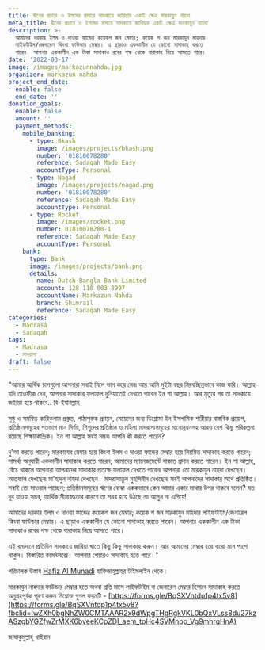 ```yaml
---
title: দ্বীনের প্রচারে ও ইলমের প্রসারে সাদকায়ে জারিয়ার একটি ক্ষেত্র মারকাযুন নাহদা
meta_title: দ্বীনের প্রচারে ও ইলমের প্রসারে সাদকায়ে জারিয়ার একটি ক্ষেত্র মারকাযুন নাহদা
description: >-
  আমাদের দরকার ইলম ও দাওয়া ফান্ডের কয়েকশ জন মেম্বার; কয়েক শ জন মারকাযুন মাহদার
  লাইফটাইম/জেনারেল কিংবা ফাউন্ডার মেম্বার। এ ছাড়াও এককালীন যে কোনো সাদাকাহ করতে
  পারেন। আপনার এককালীন এক টাকা সাদাকাও রবের পক্ষ থেকে বারাকাহ নিয়ে আসতে পারে।
date: '2022-03-17'
image: /images/markazunnahda.jpg
organizer: markazun-nahda
project_end_date:
  enable: false
  end_date: ''
donation_goals:
  enable: false
  amount: ''
  payment_methods:
    mobile_banking:
      - type: Bkash
        image: /images/projects/bkash.png
        number: '01810078280'
        reference: Sadaqah Made Easy
        accountType: Personal
      - type: Nagad
        image: /images/projects/nagad.png
        number: '01810078280'
        reference: Sadaqah Made Easy
        accountType: Personal
      - type: Rocket
        image: /images/rocket.png
        number: 01810078280-1
        reference: Sadaqah Made Easy
        accountType: Personal
    bank:
      type: Bank
      image: /images/projects/bank.png
      details:
        name: Dutch-Bangla Bank Limited
        account: 128 110 003 8907
        accountName: Markazun Nahda
        branch: Shimrail
        reference: Sadaqah Made Easy
categories:
  - Madrasa
  - Sadaqah
tags:
  - Madrasa
  - মাদরাসা
draft: false
---
```

"আমার আর্থিক চাপগুলো আপনারা সবাই মিলে ভাগ করে নেন৷ আর আমি দুইটা বছর নিরবচ্ছিন্নভাবে কাজ করি। আল্লাহ যদি তাওফীক দেন, আপনার সাদাকার ফলাফল দুনিয়াতেই দেখতে পাবেন ইন শা আল্লাহ। আর মৃত্যুর পর তা সাদকায়ে জারিয়া হয়ে থাকবে.. বি-ইযনিল্লাহ


সুষ্ঠু ও সমন্বিত কারিকুলাম প্রস্তুত, পাঠ্যপুস্তক প্রণয়ন, মেয়েদের জন্য ডিপ্লোমা ইন ইসলামিক শারীয়ার বাস্তবিক প্রয়োগ, প্রতিষ্ঠানসমূহের শতভাগ মান নির্ণয়, শিশুদের প্রতিষ্ঠান ও মহিলা মাদরাসাসমূহের মানোন্নয়নসহ আরও বেশ কিছু পরিকল্পনা রয়েছে শিক্ষাকেন্দ্রিক। ইন শা আল্লাহ সবই সম্ভব৷
আপনি কী করতে পারেন?


দু'আ করতে পারেন; মারকাযের মেম্বার হয়ে কিংবা ইলম ও দাওয়া ফান্ডের মেম্বার হয়ে নিয়মিত সাদাকাহ করতে পারেন; সামর্থ্য অনুযায়ী এককালীন সাদাকাহ করতে পারেন; আমাদের ম্যানেজমেন্টে যাকাত প্রদান করতে পারেন। ইন শা আল্লাহ, বেঁচে থাকলে আপনারা আপনাদের সাদাকার প্রত্যক্ষ ফলাফল দেখতে পাবেন৷
আপনারা তো মারকাযুন নাহদা দেখছেন। আতফাল দেখছেন৷ মা'হাদুন নাহদা দেখছেন। মাদরাসাতুল মুহসিনীন দেখছেন৷ সবই আপনাদের সাদাকার অর্থে প্রতিষ্ঠিত। সবাই তো সাওয়াব পাচ্ছেন; প্রতিষ্ঠানসমূহের ঋণের বোঝা এককভাবে কেন আমার একার মাথার উপর থাকবে বলেন? যত দূর যাওয়া সম্ভব, আর্থিক সীমাবদ্ধতার কারণে তা সম্ভব হয়ে উঠছে না৷ আসুন না এগিয়ে!


আমাদের দরকার ইলম ও দাওয়া ফান্ডের কয়েকশ জন মেম্বার; কয়েক শ জন মারকাযুন মাহদার লাইফটাইম/জেনারেল কিংবা ফাউন্ডার মেম্বার। এ ছাড়াও এককালীন যে কোনো সাদাকাহ করতে পারেন। আপনার এককালীন এক টাকা সাদাকাও রবের পক্ষ থেকে বারাকাহ নিয়ে আসতে পারে।


এই রমাদানে প্রতিদিন সাদকায়ে জারিয়া খাতে কিছু কিছু সাদাকাহ করুন। আর আমাদের মেম্বার হয়ে বারো মাস পাশে থাকুন।
বিস্তারিত কমেন্টবক্সে। আপনার শেয়ারও সাদাকাহ হতে পারে।"

পরিচালক উস্তায [Hafiz Al Munadi](https://www.facebook.com/hafizmunadi?__cft__\[0]=AZWP7Qj-TPEhNpLmf-jycokkEsRuwDs19DH_e2QJviaiOG3uwe6z18ZB1IoJiciZdjeoMwbVovgsOPUOoyrs5DkOZoPJGRB3L8GzwFkqwT_GmEnskxHrhIgC-UD9kk15c79nPkUXW61o0Sk8HVC6ll6prueIsQVLaefLEwB4HWzbNnD-zjIaFm265kL_iinowiY&__tn__=-]K-R) হাফিজাহুল্লাহর টাইমলাইন থেকে।

মারকাযুন নাহদার ফাউন্ডার মেম্বার হতে অথবা প্রতি মাসে লাইফটাইম বা জেনারেল মেম্বার হিসাবে সাদাকাহ করতে অনুগ্রহপূর্বক পূরণ করুন নিম্নোক্ত গুগল ফরমটি - [https://forms.gle/BqSXVntdp1p4tx5v8](https://forms.gle/BqSXVntdp1p4tx5v8?fbclid=IwZXh0bgNhZW0CMTAAAR2x9dWpgTHgRgkVKL0bQxVLss8du27kzASzgbYGZfwZrMXK6bveeKCpZDI_aem_tpHc4SVMnpp_Vg9mhrqHnA)

জাযাকুমুল্লাহু খাইরান
